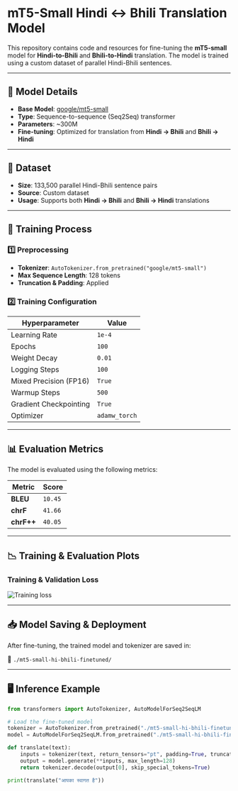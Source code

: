 # **mT5-Small Hindi ↔ Bhili Translation Model**

This repository contains code and resources for fine-tuning the **mT5-small** model for **Hindi-to-Bhili** and **Bhili-to-Hindi** translation. The model is trained using a custom dataset of parallel Hindi-Bhili sentences.

---

## 📖 **Model Details**

- **Base Model**: [google/mt5-small](https://huggingface.co/google/mt5-small)
- **Type**: Sequence-to-sequence (Seq2Seq) transformer
- **Parameters**: ~300M
- **Fine-tuning**: Optimized for translation from **Hindi → Bhili** and **Bhili → Hindi**

---

## 📂 **Dataset**

- **Size**: 133,500 parallel Hindi-Bhili sentence pairs
- **Source**: Custom dataset
- **Usage**: Supports both **Hindi → Bhili** and **Bhili → Hindi** translations

---

## 🚀 **Training Process**

### **1️⃣ Preprocessing**

- **Tokenizer**: `AutoTokenizer.from_pretrained("google/mt5-small")`
- **Max Sequence Length**: 128 tokens
- **Truncation & Padding**: Applied

### **2️⃣ Training Configuration**

| **Hyperparameter**     | **Value**    |
|----------------------|------------|
| Learning Rate       | `1e-4`     |
| Epochs             | `100`      |
| Weight Decay       | `0.01`     |
| Logging Steps      | `100`      |
| Mixed Precision (FP16) | `True`  |
| Warmup Steps       | `500`      |
| Gradient Checkpointing | `True`  |
| Optimizer          | `adamw_torch` |

---

## 📊 **Evaluation Metrics**

The model is evaluated using the following metrics:

| **Metric**  | **Score**  |
|------------|-----------|
| **BLEU**   | `10.45`   |
| **chrF**   | `41.66`   |
| **chrF++** | `40.05`   |

---

## 📉 **Training & Evaluation Plots**

### **Training & Validation Loss**
![Training loss](img/train__loss.png)

---

## 📥 **Model Saving & Deployment**

After fine-tuning, the trained model and tokenizer are saved in:

📂 `./mt5-small-hi-bhili-finetuned/`

---

## 🖥️ **Inference Example**

```python
from transformers import AutoTokenizer, AutoModelForSeq2SeqLM

# Load the fine-tuned model
tokenizer = AutoTokenizer.from_pretrained("./mt5-small-hi-bhili-finetuned")
model = AutoModelForSeq2SeqLM.from_pretrained("./mt5-small-hi-bhili-finetuned")

def translate(text):
    inputs = tokenizer(text, return_tensors="pt", padding=True, truncation=True, max_length=128)
    output = model.generate(**inputs, max_length=128)
    return tokenizer.decode(output[0], skip_special_tokens=True)

print(translate("आपका स्वागत है"))   
